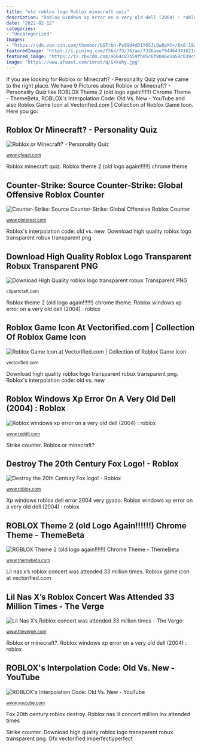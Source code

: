 ```yaml
---
title: "old roblox logo Roblox minecraft quiz"
description: "Roblox windows xp error on a very old dell (2004) : roblox"
date: "2022-02-12"
categories:
- "Uncategorized"
images:
- "https://cdn.vox-cdn.com/thumbor/bSFrbn-Ps99d4dD1Y65JLGw8pXY=/0x0:1920x1080/1200x0/filters:focal(0x0:1920x1080):no_upscale()/cdn.vox-cdn.com/uploads/chorus_asset/file/22046751/LNX_Concert_Old_Town_Road.png"
featuredImage: "https://i.pinimg.com/736x/73/36/ae/7336aee794464341621e211b0f6af554.jpg"
featured_image: "https://t2.rbxcdn.com/a664c87b59fb05c6f8046e1a59c039c9"
image: "https://www.qfeast.com/imret/q/Gxkuhy.jpg"
---
```


If you are looking for Roblox or Minecraft? - Personality Quiz you've came to the right place. We have 9 Pictures about Roblox or Minecraft? - Personality Quiz like ROBLOX Theme 2 (old logo again!!!!!!) Chrome Theme - ThemeBeta, ROBLOX&#039;s Interpolation Code: Old Vs. New - YouTube and also Roblox Game Icon at Vectorified.com | Collection of Roblox Game Icon. Here you go:

## Roblox Or Minecraft? - Personality Quiz

![Roblox or Minecraft? - Personality Quiz](https://www.qfeast.com/imret/q/Gxkuhy.jpg "Roblox windows xp error on a very old dell (2004) : roblox")

<small>www.qfeast.com</small>

Roblox minecraft quiz. Roblox theme 2 (old logo again!!!!!!) chrome theme

## Counter-Strike: Source Counter-Strike: Global Offensive Roblox Counter

![Counter-Strike: Source Counter-Strike: Global Offensive Roblox Counter](https://i.pinimg.com/736x/73/36/ae/7336aee794464341621e211b0f6af554.jpg "Robux roblox transparent clip arts")

<small>www.pinterest.com</small>

Roblox&#039;s interpolation code: old vs. new. Download high quality roblox logo transparent robux transparent png

## Download High Quality Roblox Logo Transparent Robux Transparent PNG

![Download High Quality roblox logo transparent robux Transparent PNG](https://clipartcraft.com/images/roblox-logo-transparent-robux-7.png "Roblox&#039;s interpolation code: old vs. new")

<small>clipartcraft.com</small>

Roblox theme 2 (old logo again!!!!!!) chrome theme. Roblox windows xp error on a very old dell (2004) : roblox

## Roblox Game Icon At Vectorified.com | Collection Of Roblox Game Icon

![Roblox Game Icon at Vectorified.com | Collection of Roblox Game Icon](https://vectorified.com/images/roblox-game-icon-12.jpg "Roblox&#039;s interpolation code: old vs. new")

<small>vectorified.com</small>

Download high quality roblox logo transparent robux transparent png. Roblox&#039;s interpolation code: old vs. new

## Roblox Windows Xp Error On A Very Old Dell (2004) : Roblox

![Roblox windows xp error on a very old dell (2004) : roblox](https://i.gyazo.com/87877fc485e181cd1629a12a09cf6410.png "Fox 20th century roblox destroy")

<small>www.reddit.com</small>

Strike counter. Roblox or minecraft?

## Destroy The 20th Century Fox Logo! - Roblox

![Destroy the 20th Century Fox logo! - Roblox](https://t2.rbxcdn.com/a664c87b59fb05c6f8046e1a59c039c9 "Fox 20th century roblox destroy")

<small>www.roblox.com</small>

Xp windows roblox dell error 2004 very gyazo. Roblox windows xp error on a very old dell (2004) : roblox

## ROBLOX Theme 2 (old Logo Again!!!!!!) Chrome Theme - ThemeBeta

![ROBLOX Theme 2 (old logo again!!!!!!) Chrome Theme - ThemeBeta](https://www.themebeta.com/media/cache/728/files/chrome/images/201801/04/c702cc3bcc6370bf75337c0dc29fe87f.png "Roblox or minecraft?")

<small>www.themebeta.com</small>

Lil nas x’s roblox concert was attended 33 million times. Roblox game icon at vectorified.com

## Lil Nas X’s Roblox Concert Was Attended 33 Million Times - The Verge

![Lil Nas X’s Roblox concert was attended 33 million times - The Verge](https://cdn.vox-cdn.com/thumbor/bSFrbn-Ps99d4dD1Y65JLGw8pXY=/0x0:1920x1080/1200x0/filters:focal(0x0:1920x1080):no_upscale()/cdn.vox-cdn.com/uploads/chorus_asset/file/22046751/LNX_Concert_Old_Town_Road.png "Strike counter")

<small>www.theverge.com</small>

Roblox or minecraft?. Roblox windows xp error on a very old dell (2004) : roblox

## ROBLOX&#039;s Interpolation Code: Old Vs. New - YouTube

![ROBLOX&#039;s Interpolation Code: Old Vs. New - YouTube](http://i1.ytimg.com/vi/lEkBs2QW9Nw/maxresdefault.jpg "Gfx vectorified imperfectlyperfect")

<small>www.youtube.com</small>

Fox 20th century roblox destroy. Roblox nas lil concert million lnx attended times

Strike counter. Download high quality roblox logo transparent robux transparent png. Gfx vectorified imperfectlyperfect
